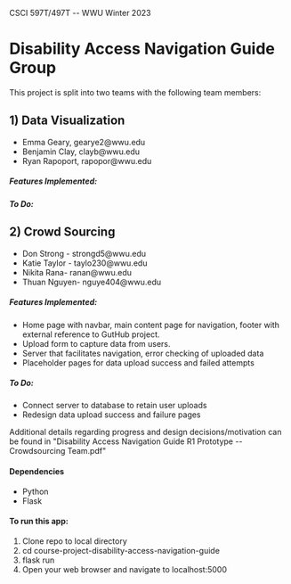 CSCI 597T/497T -- WWU
Winter 2023

<h1> Disability Access Navigation Guide Group </h1>

This project is split into two teams with the following team members:

<h2> 1) Data Visualization </h2>
   <ul>
   <li> Emma Geary, gearye2@wwu.edu </li>
   <li>	Benjamin Clay, clayb@wwu.edu </li>
   <li> Ryan Rapoport, rapopor@wwu.edu </li>
   </ul>

<h5> Features Implemented: </h5>
   <ul>
   </ul>

<h5> To Do: </h5>
   <ul>
   </ul>

<p></p>

<h2> 2) Crowd Sourcing </h2>
<ul>
   <li> Don Strong - strongd5@wwu.edu </li>
   <li> Katie Taylor - taylo230@wwu.edu </li>
   <li> Nikita Rana- ranan@wwu.edu </li>
   <li> Thuan Nguyen- nguye404@wwu.edu </li>
</ul>

<h5> Features Implemented: </h5>
   <ul>
   <li> Home page with navbar, main content page for navigation, footer with external reference to GutHub project. </li>
   <li> Upload form to capture data from users. </li>
   <li> Server that facilitates navigation, error checking of uploaded data </li>
   <li> Placeholder pages for data upload success and failed attempts </li>
   </ul>

<h5> To Do: </h5>
   <ul>
   <li> Connect server to database to retain user uploads</li>
   <li> Redesign data upload success and failure pages </li>
   </ul>

<p>Additional details regarding progress and design decisions/motivation can be found in "Disability Access Navigation Guide R1 Prototype -- Crowdsourcing Team.pdf"</p>

<p></p>

<h4> Dependencies </h4>
<ul>
   <li> Python </li>
   <li> Flask </li>
</ul>

<h4> To run this app: </h4>
<ol>
   <li> Clone repo to local directory </li>
   <li> cd course-project-disability-access-navigation-guide </li>
   <li> flask run </li>
   <li> Open your web browser and navigate to localhost:5000 </li>
</ol>

